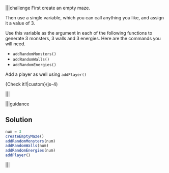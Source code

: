 |||challenge
First create an empty maze.

Then use a single variable, which you can call anything you like, and assign it a value of 3. 

Use this variable as the argument in each of the following functions to generate 3 monsters, 3 walls and 3 energies. Here are the commands you will need.

- `addRandomMonsters()`
- `addRandomWalls()`
- `addRandomEnergies()`

Add a player as well using `addPlayer()`

{Check it!!|custom}(js-4)

|||


|||guidance
## Solution

```javascript
num = 3
createEmptyMaze()
addRandomMonsters(num)
addRandomWalls(num)
addRandomEnergies(num)
addPlayer()
```

|||